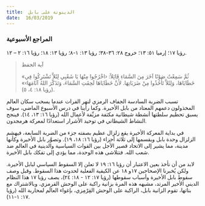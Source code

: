 ```yaml
---
title:  الدينونة على بابل
date:  16/03/2019
---
```


### المراجع الأسبوعية
رؤيا ١٧؛ إرميا ٥١: ١٣؛ خروج ٢٨: ٣٦-٣٨؛ رؤيا ١٣: ١-٨؛ رؤيا ١٣: ١٨؛ رؤيا ١٦: ٢ – ١٢.

> <p>آية الحفظ</p>
> «ثُمَّ سَمِعْتُ صَوْتًا آخَرَ مِنَ السَّمَاءِ قَائِلاً: ‹اخْرُجُوا مِنْهَا يَا شَعْبِي لِئَلاَّ تَشْتَرِكُوا فِي خَطَايَاهَا، وَلِئَلاَّ تَأْخُذُوا مِنْ ضَرَبَاتِهَا. لأَنَّ خَطَايَاهَا لَحِقَتِ السَّمَاءَ، وَتَذَكَّرَ اللهُ آثَامَهَا›» (رؤيا ١٨: ٤، ٥).

تسبب الضربة السادسة الجفاف الرمزي لنهر الفرات عندما يسحب سكان العالم المخذولون دعمهم المعتاد من بابل الأخيرة. وكما رأينا في درس الأسبوع الماضي، سوف يسبق تحطيم سلطتها أنشطة شيطانية مكثفة مزيِّفة لأعمال الله (رؤيا ١٦: ١٣، ١٤). فينجح النشاط الشيطاني في توحيد الأشرار استعدادًا لمعركة هرمجدون.

في بداية المعركة الأخيرة يقع زلزال عظيم بصفته جزء من الضربة السابعة، فيهشم الزلزال وحدة بابل ويقسمها إلى ثلاثة أجزاء (رؤيا ١٦: ١٨، ١٩). وتصوَّر بابل الأخيرة وكأنها مدينة، مما يشير إلى الاتحاد قصير الأجل بين القوات السياسية والدينية في العالم ضد شعب الله. فتتلاشى هذه الوحدة، مما يؤدي إلى تفكك بابل الأخيرة.

لابد من أن نأخذ بعين الاعتبار أن رؤيا ١٦: ١٩ لا تعلن إلا السقوط السياسي لبابل الأخيرة. ولكن يُخبرنا الإصحاحين ١٧و ١٨ عن الكيفية الفعلية لحدوث هذا السقوط. وقبل وصف سقوط بابل الأخيرة وأسباب سقوطها (رؤيا ١٧: ١٢ - ١٨: ٢٤)، يصف رؤيا ١٧ هذا النظام الديني الأخير المرتد، مشبهه هذه المرة بزانية راكبة على الوحش القرمزي. وبالاشتراك مع بناتها، تقوم الزانية بابل، الراكبة على الوحش القِرْمِزي، بإغواء العالَم لمحاربة الله (رؤيا ١٧: ١-١١).